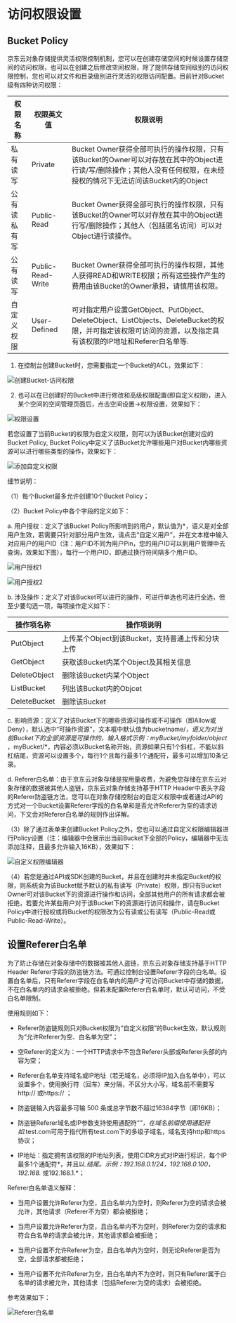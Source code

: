 # 访问权限设置

## Bucket Policy

京东云对象存储提供灵活权限控制机制，您可以在创建存储空间的时候设置存储空间的访问权限，也可以在创建之后修改空间权限，除了提供存储空间级别的访问权限控制，您也可以对文件和目录级别进行灵活的权限访问配置。目前针对Bucket级有四种访问权限：

|权限名称|权限英文值|权限说明|
|-|-|-|
|私有读写|Private|Bucket Owner获得全部可执行的操作权限，只有该Bucket的Owner可以对存放在其中的Object进行读/写/删除操作；其他人没有任何权限，在未经授权的情况下无法访问该Bucket内的Object|
|公有读私有写|Public-Read|Bucket Owner获得全部可执行的操作权限，只有该Bucket的Owner可以对存放在其中的Object进行写/删除操作；其他人（包括匿名访问）可以对Object进行读操作。|
|公有读写|Public-Read-Write|Bucket Owner获得全部可执行的操作权限，其他人获得READ和WRITE权限；所有这些操作产生的费用由该Bucket的Owner承担，请慎用该权限。|
自定义权限|User-Defined|可对指定用户设置GetObject、PutObject、DeleteObject、ListObjects、DeleteBucket的权限，并可指定该权限可访问的资源，以及指定具有该权限的IP地址和Referer白名单等.|

1. 在控制台创建Bucket时，您需要指定一个Bucket的ACL，效果如下：

![创建Bucket-访问权限](https://github.com/jdcloudcom/cn/blob/edit/image/Object-Storage-Service/OSS-030.png)

2. 也可以在已创建好的Bucket中进行修改和高级权限配置(即自定义权限)，进入某个空间的空间管理页面后，点击空间设置->权限设置，效果如下：

![权限设置](https://github.com/jdcloudcom/cn/blob/edit/image/Object-Storage-Service/OSS-031.png)

若您设置了当前Bucket的权限为自定义权限，则可以为该Bucket创建对应的Bucket Policy, Bucket Policy中定义了该Bucket允许哪些用户对Bucket内哪些资源可以进行哪些类型的操作，效果如下：

![添加自定义权限](https://github.com/jdcloudcom/cn/blob/edit/image/Object-Storage-Service/OSS-032.png)

细节说明：

（1）每个Bucket最多允许创建10个Bucket Policy；

（2）Bucket Policy中各个字段的定义如下：

a. 用户授权：定义了该Bucket Policy所影响到的用户，默认值为*，语义是对全部用户生效，若需要只针对部分用户生效，请点击“自定义用户”，并在文本框中输入对应用户的用户ID（注：用户ID不同为用户Pin，您的用户ID可以到用户管理中去查询，效果如下图），每行一个用户ID，即通过换行符间隔多个用户ID。

![用户授权1](https://github.com/jdcloudcom/cn/blob/edit/image/Object-Storage-Service/OSS-033.png)

![用户授权2](https://github.com/jdcloudcom/cn/blob/edit/image/Object-Storage-Service/OSS-034.png)

b. 涉及操作：定义了对该Bucket可以进行的操作，可进行单选也可进行全选，但至少要勾选一项，每项操作定义如下：

|操作项名称|操作项说明|
|-|-|
|PutObject|上传某个Object到该Bucket，支持普通上传和分块上传|
|GetObject|获取该Bucket内某个Object及其相关信息|
|DeleteObject|删除该Bucket内某个Object|
|ListBucket|列出该Bucket内的Objcet|
|DeleteBucket|删除该Bucket|

c. 影响资源：定义了对该Bucket下的哪些资源可操作或不可操作（即Allow或Deny），默认选中“可操作资源”，文本框中默认值为bucketname/*，语义为对当前Bucket下的全部资源是可操作的，输入格式示例：myBucket/myfolder/object* ，myBucket/*，内容必须以Bucket名称开始，资源如果只有1个斜杠，不能以斜杠结尾，资源可以设置多个，每行1个且每行最多1个通配符，最多可以增加10条记录。

d. Referer白名单：由于京东云对象存储是按用量收费，为避免您存储在京东云对象存储的数据被其他人盗链，京东云对象存储支持基于HTTP Header中表头字段的Referer防盗链方法，您可以在对象存储控制台的自定义权限中或者通过API的方式对一个Bucket设置Referer字段的白名单和是否允许Referer为空的请求访问，下文会对Referer白名单的规则作出详解。

（3）除了通过表单来创建Bucket Policy之外，您也可以通过自定义权限编辑器进行Policy设置（注：编辑器中会展示出当前Bucket下全部的Policy，编辑器中无法添加注释，且最多允许输入16KB），效果如下：

![自定义权限编辑器](https://github.com/jdcloudcom/cn/blob/edit/image/Object-Storage-Service/OSS-035.png)

（4）若您是通过API或SDK创建的Bucket，并且在创建时并未指定Bucket的权限，则系统会为该Bucket赋予默认的私有读写（Private）权限，即只有Bucket Owner可对该Bucket下的资源进行操作和访问，全部其他用户的所有请求都会被拒绝，若要允许某些用户对于该Bucket下的资源进行访问和操作，请在Bucket Policy中进行授权或将Bucket的权限改为公有读或公有读写（Public-Read或Public-Read-Write）。

## 设置Referer白名单

为了防止存储在对象存储中的数据被其他人盗链，京东云对象存储支持基于HTTP Header Referer字段的防盗链方法。可通过控制台设置Referer字段的白名单。设置白名单后，只有Referer字段在白名单内的用户才可访问Bucket中存储的数据，不在白名单内的请求会被拒绝。但若未配置Referer白名单时，默认可访问，不受白名单限制。

使用规则如下：

* Referer防盗链规则只对Bucket权限为“自定义权限”的Bucket生效，默认规则为“允许Referer为空、白名单为空”；

* 空Referer的定义为：一个HTTP请求中不包含Referer头部或Referer头部的内容为空；

* Referer白名单支持域名或IP地址（若无域名，必须将IP加入白名单中），可以设置多个，使用换行符（回车）来分隔，不区分大小写，域名前不需要写 http:// 或https:// ；

* 防盗链输入内容最多可输 500 条或总字节数不超过16384字节（即16KB）；

* 防盗链Referer域名或IP参数支持使用通配符“*”，在域名前缀使用通配符如*.test.com可用于指代所有test.com下的多级子域名，域名支持http和https协议；

* IP地址：指定拥有该权限的IP地址列表，使用CIDR方式对IP进行标识，每个IP最多1个通配符*，并且以.*结尾。示例：192.168.0.1/24，192.168.0.100，192.168.* 或192.168.1.*；

Referer白名单语义解释：

* 当用户设置允许Referer为空，且白名单内为空时，则Referer为空的请求会被允许，其他请求（Referer不为空）都会被拒绝；

* 当用户设置允许Referer为空，且白名单内不为空时，则Referer为空的请求和符合白名单的请求会被允许，其他请求都会被拒绝；

* 当用户设置不允许Referer为空，且白名单内为空时，则无论Referer是否为空，全部请求都被拒绝；

* 当用户设置不允许Referer为空，且白名单内不为空时，则只有Referer属于白名单的请求被允许，其他请求（包括Referer为空的请求）会被拒绝。

参考效果如下：

![Referer白名单](https://github.com/jdcloudcom/cn/blob/edit/image/Object-Storage-Service/OSS-036.png)
